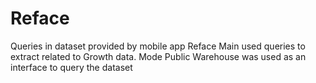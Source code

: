 # Reface
Queries in dataset provided by mobile app Reface
Main used queries to extract related to Growth data. Mode Public Warehouse was used as an interface to query the dataset
